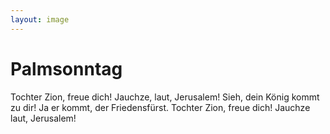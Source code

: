 ```yaml
---
layout: image
---
```


# Palmsonntag

Tochter Zion, freue dich!
Jauchze, laut, Jerusalem!
Sieh, dein König kommt zu dir!
Ja er kommt, der Friedensfürst.
Tochter Zion, freue dich!
Jauchze laut, Jerusalem!
